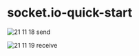 # socket.io-quick-start
![21 11 18 send](https://user-images.githubusercontent.com/43669992/143533597-a3090656-8b55-42cf-bb52-adb7881e6fcb.png)

![21 11 19 receive](https://user-images.githubusercontent.com/43669992/143533624-62295551-d8d3-4126-bf7c-984eb2c80467.png)
